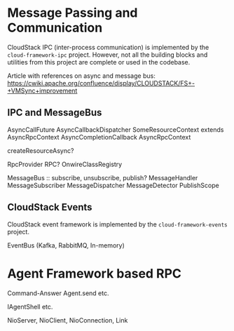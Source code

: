 # Message Passing and Communication

CloudStack IPC (inter-process communication) is implemented by the
`cloud-framework-ipc` project. However, not all the building blocks and utilities
from this project are complete or used in the codebase.

Article with references on async and message bus:
https://cwiki.apache.org/confluence/display/CLOUDSTACK/FS+-+VMSync+improvement

## IPC and MessageBus

AsyncCallFuture
AsyncCallbackDispatcher
SomeResourceContext<T> extends AsyncRpcContext<T>
AsyncCompletionCallback
AsyncRpcContext

createResourceAsync?

RpcProvider
RPC?
OnwireClassRegistry

MessageBus :: subscribe, unsubscribe, publish?
MessageHandler
MessageSubscriber
MessageDispatcher
MessageDetector
PublishScope

## CloudStack Events

CloudStack event framework is implemented by the `cloud-framework-events`
project.

EventBus (Kafka, RabbitMQ, In-memory)

# Agent Framework based RPC

Command-Answer
Agent.send etc.

IAgentShell etc.

NioServer, NioClient, NioConnection, Link
